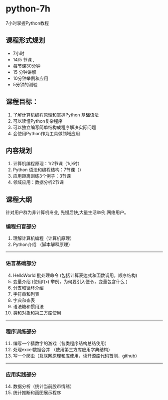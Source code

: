 # python-7h
7小时掌握Python教程

## 课程形式规划
- 7小时 
- 14/5 节课 ,
- 每节课30分钟 
- 15 分钟讲解
- 10分钟举例和应用 
- 5分钟的测验 

## 课程目标：
1.   了解计算机编程原理和掌握Python 基础语法
2.   可以读懂Python复杂程序
3.   可以独立编写简单结构成程序解决实际问题
4.   会使用Python作为工具做领域应用


## 内容规划
1. 计算机编程原理：1/2节课（1小时）
2. Python 语法和编程结构：7节课（）
3. 应用距离训练3个例子：3节课
4. 领域应用：数据分析2节课

## 课程大纲
针对用户群为非计算机专业, 先慢后快,大量生活举例,网络用户。
### 编程扫盲部分
1.  理解计算机编程（计算机原理）
2.  Python介绍 （脚本解释原理）

------------

### 语言基础部分

4.  HelloWorld 批处理命令 (包括计算表达式和函数调用，顺序结构)
5.  变量介绍 (使用f(x) 举例，为何要引入便令，变量包含什么  )
6.  分支和循环介绍
7.  字符串和列表
8.  字典和查表
9.  语法糖和惯用法
10.  类和对象和第三方库使用

------------
### 程序训练部分

11.  编写一个猜数字的游戏（各类程序结构总结使用）
12.  处理excel数据合并 （使用第三方库应用字典结构）
13.  写一个爬虫（互联网原理和库使用，读开源库代码首测，github）

------------
### 应用实践部分

14.  数据分析（统计当前股市情绪）
15.  统计推断和画图展示程序

